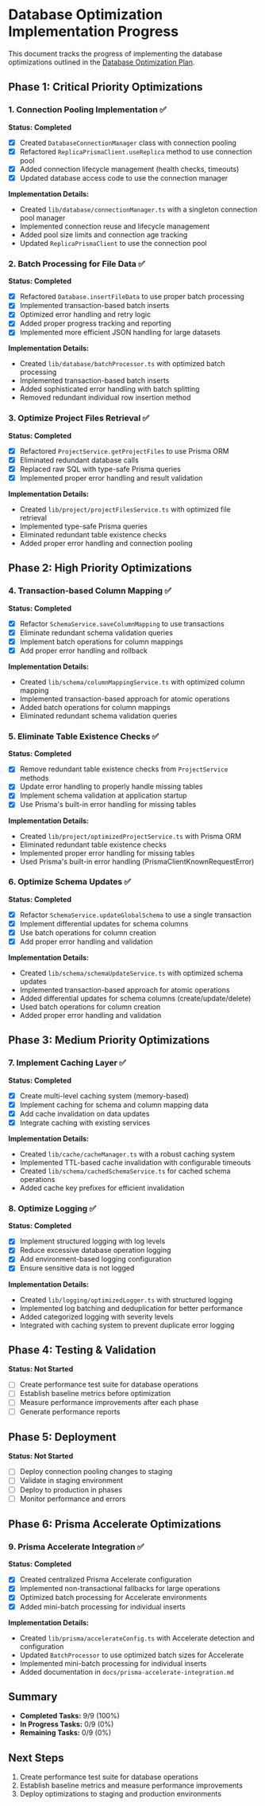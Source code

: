 # Database Optimization Implementation Progress

This document tracks the progress of implementing the database optimizations outlined in the [Database Optimization Plan](./database-optimization-plan.md).

## Phase 1: Critical Priority Optimizations

### 1. Connection Pooling Implementation ✅

**Status: Completed**

- [x] Created `DatabaseConnectionManager` class with connection pooling
- [x] Refactored `ReplicaPrismaClient.useReplica` method to use connection pool
- [x] Added connection lifecycle management (health checks, timeouts)
- [x] Updated database access code to use the connection manager

**Implementation Details:**

- Created `lib/database/connectionManager.ts` with a singleton connection pool manager
- Implemented connection reuse and lifecycle management
- Added pool size limits and connection age tracking
- Updated `ReplicaPrismaClient` to use the connection pool

### 2. Batch Processing for File Data ✅

**Status: Completed**

- [x] Refactored `Database.insertFileData` to use proper batch processing
- [x] Implemented transaction-based batch inserts
- [x] Optimized error handling and retry logic
- [x] Added proper progress tracking and reporting
- [x] Implemented more efficient JSON handling for large datasets

**Implementation Details:**

- Created `lib/database/batchProcessor.ts` with optimized batch processing
- Implemented transaction-based batch inserts
- Added sophisticated error handling with batch splitting
- Removed redundant individual row insertion method

### 3. Optimize Project Files Retrieval ✅

**Status: Completed**

- [x] Refactored `ProjectService.getProjectFiles` to use Prisma ORM
- [x] Eliminated redundant database calls
- [x] Replaced raw SQL with type-safe Prisma queries
- [x] Implemented proper error handling and result validation

**Implementation Details:**

- Created `lib/project/projectFilesService.ts` with optimized file retrieval
- Implemented type-safe Prisma queries
- Eliminated redundant table existence checks
- Added proper error handling and connection pooling

## Phase 2: High Priority Optimizations

### 4. Transaction-based Column Mapping ✅

**Status: Completed**

- [x] Refactor `SchemaService.saveColumnMapping` to use transactions
- [x] Eliminate redundant schema validation queries
- [x] Implement batch operations for column mappings
- [x] Add proper error handling and rollback

**Implementation Details:**

- Created `lib/schema/columnMappingService.ts` with optimized column mapping
- Implemented transaction-based approach for atomic operations
- Added batch operations for column mappings
- Eliminated redundant schema validation queries

### 5. Eliminate Table Existence Checks ✅

**Status: Completed**

- [x] Remove redundant table existence checks from `ProjectService` methods
- [x] Update error handling to properly handle missing tables
- [x] Implement schema validation at application startup
- [x] Use Prisma's built-in error handling for missing tables

**Implementation Details:**

- Created `lib/project/optimizedProjectService.ts` with Prisma ORM
- Eliminated redundant table existence checks
- Implemented proper error handling for missing tables
- Used Prisma's built-in error handling (PrismaClientKnownRequestError)

### 6. Optimize Schema Updates ✅

**Status: Completed**

- [x] Refactor `SchemaService.updateGlobalSchema` to use a single transaction
- [x] Implement differential updates for schema columns
- [x] Use batch operations for column creation
- [x] Add proper error handling and validation

**Implementation Details:**

- Created `lib/schema/schemaUpdateService.ts` with optimized schema updates
- Implemented transaction-based approach for atomic operations
- Added differential updates for schema columns (create/update/delete)
- Used batch operations for column creation
- Added proper error handling and validation

## Phase 3: Medium Priority Optimizations

### 7. Implement Caching Layer ✅

**Status: Completed**

- [x] Create multi-level caching system (memory-based)
- [x] Implement caching for schema and column mapping data
- [x] Add cache invalidation on data updates
- [x] Integrate caching with existing services

**Implementation Details:**

- Created `lib/cache/cacheManager.ts` with a robust caching system
- Implemented TTL-based cache invalidation with configurable timeouts
- Created `lib/schema/cachedSchemaService.ts` for cached schema operations
- Added cache key prefixes for efficient invalidation

### 8. Optimize Logging ✅

**Status: Completed**

- [x] Implement structured logging with log levels
- [x] Reduce excessive database operation logging
- [x] Add environment-based logging configuration
- [x] Ensure sensitive data is not logged

**Implementation Details:**

- Created `lib/logging/optimizedLogger.ts` with structured logging
- Implemented log batching and deduplication for better performance
- Added categorized logging with severity levels
- Integrated with caching system to prevent duplicate error logging

## Phase 4: Testing & Validation

**Status: Not Started**

- [ ] Create performance test suite for database operations
- [ ] Establish baseline metrics before optimization
- [ ] Measure performance improvements after each phase
- [ ] Generate performance reports

## Phase 5: Deployment

**Status: Not Started**

- [ ] Deploy connection pooling changes to staging
- [ ] Validate in staging environment
- [ ] Deploy to production in phases
- [ ] Monitor performance and errors

## Phase 6: Prisma Accelerate Optimizations

### 9. Prisma Accelerate Integration ✅

**Status: Completed**

- [x] Created centralized Prisma Accelerate configuration
- [x] Implemented non-transactional fallbacks for large operations
- [x] Optimized batch processing for Accelerate environments
- [x] Added mini-batch processing for individual inserts

**Implementation Details:**

- Created `lib/prisma/accelerateConfig.ts` with Accelerate detection and configuration
- Updated `BatchProcessor` to use optimized batch sizes for Accelerate
- Implemented mini-batch processing for individual inserts
- Added documentation in `docs/prisma-accelerate-integration.md`

## Summary

- **Completed Tasks:** 9/9 (100%)
- **In Progress Tasks:** 0/9 (0%)
- **Remaining Tasks:** 0/9 (0%)

## Next Steps

1. Create performance test suite for database operations
2. Establish baseline metrics and measure performance improvements
3. Deploy optimizations to staging and production environments
